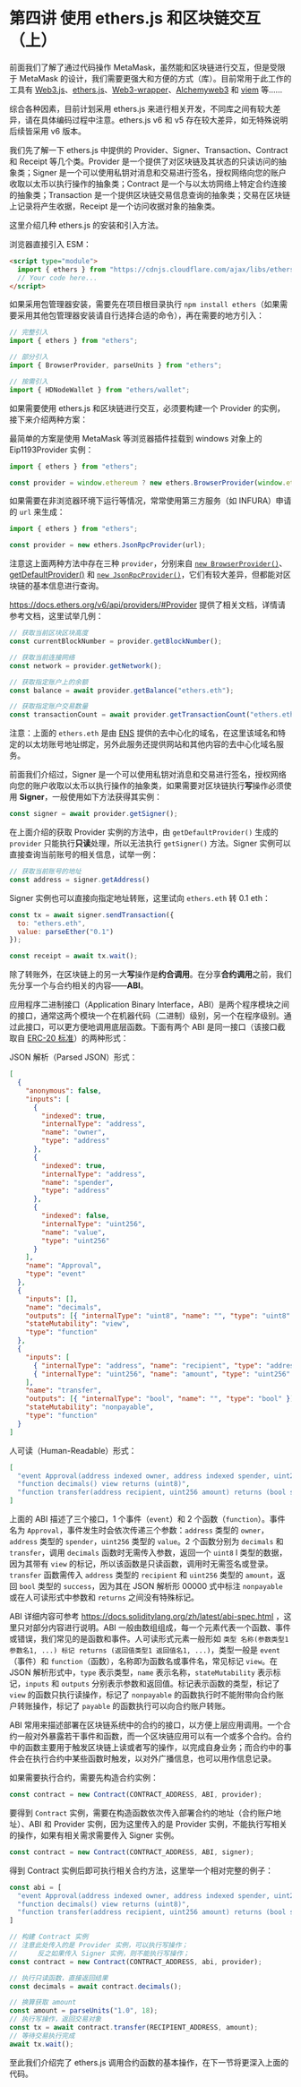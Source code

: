 # 第四讲 使用 ethers.js 和区块链交互（上）

前面我们了解了通过代码操作 MetaMask，虽然能和区块链进行交互，但是受限于 MetaMask 的设计，我们需要更强大和方便的方式（库）。目前常用于此工作的工具有 [Web3.js](https://web3js.org/)、[ethers.js](https://docs.ethers.org/v6/)、[Web3-wrapper](https://github.com/0xProject/tools/tree/main/web3-wrapper)、[Alchemyweb3](https://www.npmjs.com/package/@alch/alchemy-web3) 和 [viem](https://viem.sh/) 等……

综合各种因素，目前计划采用 ethers.js 来进行相关开发，不同库之间有较大差异，请在具体编码过程中注意。ethers.js v6 和 v5 存在较大差异，如无特殊说明后续皆采用 v6 版本。

我们先了解一下 ethers.js 中提供的 Provider、Signer、Transaction、Contract 和 Receipt 等几个类。Provider 是一个提供了对区块链及其状态的只读访问的抽象类；Signer 是一个可以使用私钥对消息和交易进行签名，授权网络向您的账户收取以太币以执行操作的抽象类；Contract 是一个与以太坊网络上特定合约连接的抽象类；Transaction 是一个提供区块链交易信息查询的抽象类；交易在区块链上记录将产生收据，Receipt 是一个访问收据对象的抽象类。

这里介绍几种 ethers.js 的安装和引入方法。

浏览器直接引入 ESM：

```html
<script type="module">
  import { ethers } from "https://cdnjs.cloudflare.com/ajax/libs/ethers/6.7.0/ethers.min.js";
  // Your code here...
</script>
```

如果采用包管理器安装，需要先在项目根目录执行 `npm install ethers`（如果需要采用其他包管理器安装请自行选择合适的命令），再在需要的地方引入：

```javaScript
// 完整引入
import { ethers } from "ethers";

// 部分引入
import { BrowserProvider, parseUnits } from "ethers";

// 按需引入
import { HDNodeWallet } from "ethers/wallet";
```

如果需要使用 ethers.js 和区块链进行交互，必须要构建一个 Provider 的实例，接下来介绍两种方案：

最简单的方案是使用 MetaMask 等浏览器插件挂载到 windows 对象上的 Eip1193Provider 实例：

```javaScript
import { ethers } from "ethers";

const provider = window.ethereum ? new ethers.BrowserProvider(window.ethereum) : ethers.getDefaultProvider();
```

如果需要在非浏览器环境下运行等情况，常常使用第三方服务（如 INFURA）申请的 `url` 来生成：

```javaScript
import { ethers } from "ethers";

const provider = new ethers.JsonRpcProvider(url);
```

注意这上面两种方法中存在三种 `provider`，分别来自 [`new BrowserProvider()`](https://docs.ethers.org/v6/api/providers/#BrowserProvider_new)、[getDefaultProvider()](https://docs.ethers.org/v6/api/providers/#getDefaultProvider) 和 [`new JsonRpcProvider()`](https://docs.ethers.org/v6/api/providers/jsonrpc/#JsonRpcProvider_new)，它们有较大差异，但都能对区块链的基本信息进行查询。

https://docs.ethers.org/v6/api/providers/#Provider 提供了相关文档，详情请参考文档，这里试举几例：

```typescript
// 获取当前区块区块高度
const currentBlockNumber = provider.getBlockNumber();

// 获取当前连接网络
const network = provider.getNetwork();

// 获取指定账户上的余额
const balance = await provider.getBalance("ethers.eth");

// 获取指定账户交易数量
const transactionCount = await provider.getTransactionCount("ethers.eth");
```

注意：上面的 `ethers.eth` 是由 [ENS](https://ens.domains/) 提供的去中心化的域名，在这里该域名和特定的以太坊账号地址绑定，另外此服务还提供网站和其他内容的去中心化域名服务。

前面我们介绍过，Signer 是一个可以使用私钥对消息和交易进行签名，授权网络向您的账户收取以太币以执行操作的抽象类，如果需要对区块链执行**写**操作必须使用 **Signer**，一般使用如下方法获得其实例：

```javaScript
const signer = await provider.getSigner();
```

在上面介绍的获取 Provider 实例的方法中，由 `getDefaultProvider()` 生成的 `provider` 只能执行**只读**处理，所以无法执行 `getSigner()` 方法。Signer 实例可以直接查询当前账号的相关信息，试举一例：

```javaScript
// 获取当前账号的地址
const address = signer.getAddress()
```

Signer 实例也可以直接向指定地址转账，这里试向 `ethers.eth` 转 0.1 eth：

```javaScript
const tx = await signer.sendTransaction({
  to: "ethers.eth",
  value: parseEther("0.1")
});

const receipt = await tx.wait();
```

除了转账外，在区块链上的另一大**写**操作是**约合调用**。在分享**合约调用**之前，我们先分享一个与合约相关的内容——**ABI**。

应用程序二进制接口（Application Binary Interface，ABI）是两个程序模块之间的接口，通常这两个模块一个在机器代码（二进制）级别，另一个在程序级别。通过此接口，可以更方便地调用底层函数。下面有两个 ABI 是同一接口（该接口截取自 [ERC-20 标准](https://eips.ethereum.org/EIPS/eip-20)）的两种形式：

JSON 解析（Parsed JSON）形式：

```json
[
  {
    "anonymous": false,
    "inputs": [
      {
        "indexed": true,
        "internalType": "address",
        "name": "owner",
        "type": "address"
      },
      {
        "indexed": true,
        "internalType": "address",
        "name": "spender",
        "type": "address"
      },
      {
        "indexed": false,
        "internalType": "uint256",
        "name": "value",
        "type": "uint256"
      }
    ],
    "name": "Approval",
    "type": "event"
  },
  {
    "inputs": [],
    "name": "decimals",
    "outputs": [{ "internalType": "uint8", "name": "", "type": "uint8" }],
    "stateMutability": "view",
    "type": "function"
  },
  {
    "inputs": [
      { "internalType": "address", "name": "recipient", "type": "address" },
      { "internalType": "uint256", "name": "amount", "type": "uint256" }
    ],
    "name": "transfer",
    "outputs": [{ "internalType": "bool", "name": "", "type": "bool" }],
    "stateMutability": "nonpayable",
    "type": "function"
  }
]
```

人可读（Human-Readable）形式：

```json
[
  "event Approval(address indexed owner, address indexed spender, uint256 value)",
  "function decimals() view returns (uint8)",
  "function transfer(address recipient, uint256 amount) returns (bool success)"
]
```

上面的 ABI 描述了三个接口，1 个事件（`event`）和 2 个函数（`function`）。事件名为 `Approval`，事件发生时会依次传递三个参数：`address` 类型的 `owner`，`address` 类型的 `spender`，`uint256` 类型的 `value`。2 个函数分别为 `decimals` 和 `transfer`，调用 `decimals` 函数时无需传入参数，返回一个 `uint8` l 类型的数据，因为其带有 `view` 的标记，所以该函数是只读函数，调用时无需签名或登录。`transfer` 函数需传入 `address` 类型的 `recipient` 和 `uint256` 类型的 `amount`，返回 `bool` 类型的 `success`，因为其在 JSON 解析形 00000 式中标注 `nonpayable` 或在人可读形式中参数和 `returns` 之间没有特殊标记。

ABI 详细内容可参考 https://docs.soliditylang.org/zh/latest/abi-spec.html ，这里只对部分内容进行说明。ABI 一般由数组组成，每一个元素代表一个函数、事件或错误，我们常见的是函数和事件。人可读形式元素一般形如 `类型 名称(参数类型1 参数名1, ...) 标记 returns (返回值类型1 返回值名1, ...)`，类型一般是 `event`（事件）和 `function`（函数），名称即为函数名或事件名，常见标记 `view`。在 JSON 解析形式中，`type` 表示类型，`name` 表示名称，`stateMutability` 表示标记，`inputs` 和 `outputs` 分别表示参数和返回值。标记表示函数的类型，标记了 `view` 的函数只执行读操作，标记了 `nonpayable` 的函数执行时不能附带向合约账户转账操作，标记了 `payable` 的函数执行可以向合约账户转账。

ABI 常用来描述部署在区块链系统中的合约的接口，以方便上层应用调用。一个合约一般对外暴露若干事件和函数，而一个区块链应用可以有一个或多个合约。合约中的函数主要用于触发区块链上读或者写的操作，以完成自身业务；而合约中的事件会在执行合约中某些函数时触发，以对外广播信息，也可以用作信息记录。

如果需要执行合约，需要先构造合约实例：

```javaScript
const contract = new Contract(CONTRACT_ADDRESS, ABI, provider);
```

要得到 `Contract` 实例，需要在构造函数依次传入部署合约的地址（合约账户地址）、ABI 和 Provider 实例，因为这里传入的是 Provider 实例，不能执行写相关的操作，如果有相关需求需要传入 Signer 实例。

```javaScript
const contract = new Contract(CONTRACT_ADDRESS, ABI, signer);
```

得到 Contract 实例后即可执行相关合约方法，这里举一个相对完整的例子：

```javaScript
const abi = [
  "event Approval(address indexed owner, address indexed spender, uint256 value)",
  "function decimals() view returns (uint8)",
  "function transfer(address recipient, uint256 amount) returns (bool success)"
]

// 构建 Contract 实例
// 注意此处传入的是 Provider 实例，可以执行写操作；
//     反之如果传入 Signer 实例，则不能执行写操作；
const contract = new Contract(CONTRACT_ADDRESS, abi, provider);

// 执行只读函数，直接返回结果
const decimals = await contract.decimals();

// 换算获取 amount
const amount = parseUnits("1.0", 18);
// 执行写操作，返回交易对象
const tx = await contract.transfer(RECIPIENT_ADDRESS, amount);
// 等待交易执行完成
await tx.wait();
```

至此我们介绍完了 ethers.js 调用合约函数的基本操作，在下一节将更深入上面的代码。
